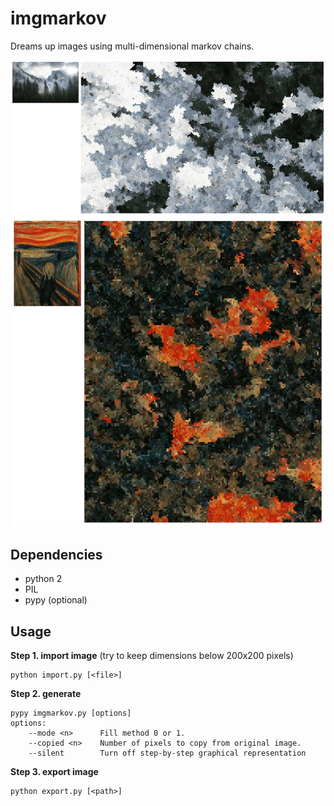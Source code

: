 # imgmarkov
Dreams up images using multi-dimensional markov chains.

![Alt text](/screenshots/1.png?raw=true "Optional Title")
![Alt text](/screenshots/2.png?raw=true "Optional Title")

## Dependencies
 - python 2
 - PIL
 - pypy (optional)

## Usage

**Step 1. import image** (try to keep dimensions below 200x200 pixels)
```
python import.py [<file>]
```
**Step 2. generate**
```
pypy imgmarkov.py [options]
options:
	--mode <n>	    Fill method 0 or 1.
	--copied <n>    Number of pixels to copy from original image.
	--silent        Turn off step-by-step graphical representation
```
**Step 3. export image**
```
python export.py [<path>]
```
